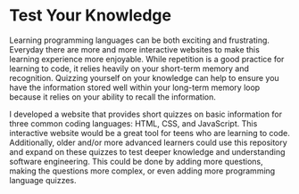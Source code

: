 # Test Your Knowledge

Learning programming languages can be both exciting and frustrating. Everyday there are more and more interactive websites to make this learning experience more enjoyable. While repetition is a good practice for learning to code, it relies heavily on your short-term memory and recognition. Quizzing yourself on your knowledge can help to ensure you have the information stored well within your long-term memory loop because it relies on your ability to recall the information.

I developed a website that provides short quizzes on basic information for three common coding languages: HTML, CSS, and JavaScript. This interactive website would be a great tool for teens who are learning to code. Additionally, older and/or more advanced learners could use this repository and expand on these quizzes to test deeper knowledge and understanding software engineering. This could be done by adding more questions, making the questions more complex, or even adding more programming language quizzes.

